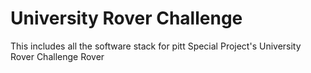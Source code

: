 # University Rover Challenge

This includes all the software stack for pitt Special Project's University Rover Challenge Rover
